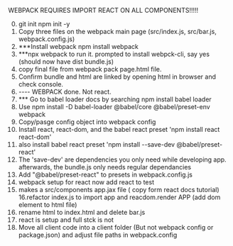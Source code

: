 WEBPACK REQUIRES IMPORT REACT ON ALL COMPONENTS!!!!!

0. git init npm init -y
1. Copy three files on the webpack main page (src/index.js, src/bar.js, webpack.config.js)
2. ***Install webpack npm install webpack
3. ***npx webpack to run it. prompted to install webpck-cli, say yes (should now have dist bundle.js)
4. copy final file from webpack pack page.html file.
5. Confirm bundle and html are linked by opening html in browser and check console.
6. ---- WEBPACK done. Not react.
7. *** Go to babel loader docs by searching npm install babel loader
8. Use npm install -D babel-loader @babel/core @babel/preset-env webpack
9. Copy/pasge config object into webpack config
10. Install react, react-dom, and the babel react preset 'npm install react react-dom'
11. also install babel react preset 'npm install --save-dev @babel/preset-react'
12. The 'save-dev' are dependencies you only need while developing app. afterwards, the bundle.js only needs regular dependancies
13. Add "@babel/preset-react" to presets in webpack.config.js
14. webpack setup for react now add react to test
15. makes a src/components app.jax file ( copy form react docs tutorial)
16.refactor index.js to import app and reacdom.render APP (add dom element to html file)
17. rename html to index.html and delete bar.js
18. react is setup and full stck is not
19. Move all client code into a client folder (But not webpack config or package.json) and adjust file paths in webpack.config